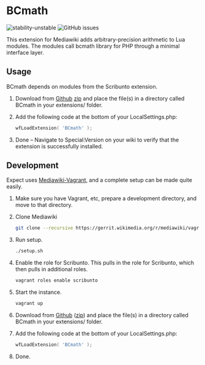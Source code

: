 # BCmath

![stability-unstable](https://img.shields.io/badge/stability-experimental-orange.svg?style=for-the-badge)
![GitHub issues](https://img.shields.io/github/issues-raw/jeblad/Expect?style=for-the-badge)

This extension for Mediawiki adds arbitrary-precision arithmetic to Lua modules. The modules call bcmath library for PHP through a minimal interface layer.

## Usage

BCmath depends on modules from the Scribunto extension.

1. Download from [Github](https://github.com/jeblad/BCmath) [zip](https://github.com/jeblad/BCmath/archive/master.zip) and place the file(s) in a directory called BCmath in your extensions/ folder.
2. Add the following code at the bottom of your LocalSettings.php:

	```lua
	wfLoadExtension( 'BCmath' );
	```

3. Done – Navigate to Special:Version on your wiki to verify that the extension is successfully installed.

## Development

Expect uses [Mediawiki-Vagrant](https://www.mediawiki.org/wiki/MediaWiki-Vagrant), and a complete setup can be made quite easily.

1. Make sure you have Vagrant, etc, prepare a development directory, and move to that directory.
2. Clone Mediawiki

	```bash
	git clone --recursive https://gerrit.wikimedia.org/r/mediawiki/vagrant .
	```

3. Run setup.

	```bash
	./setup.sh
	```

4. Enable the role for Scribunto. This pulls in the role for Scribunto, which then pulls in additional roles.

	```bash
	vagrant roles enable scribunto
	```

5. Start the instance.

	```bash
	vagrant up
	```

6. Download from [Github](https://github.com/jeblad/BCmath) ([zip](https://github.com/jeblad/BCmath/archive/master.zip)) and place the file(s) in a directory called BCmath in your extensions/ folder.

7. Add the following code at the bottom of your LocalSettings.php:

	```lua
	wfLoadExtension( 'BCmath' );
	```

7. Done.
